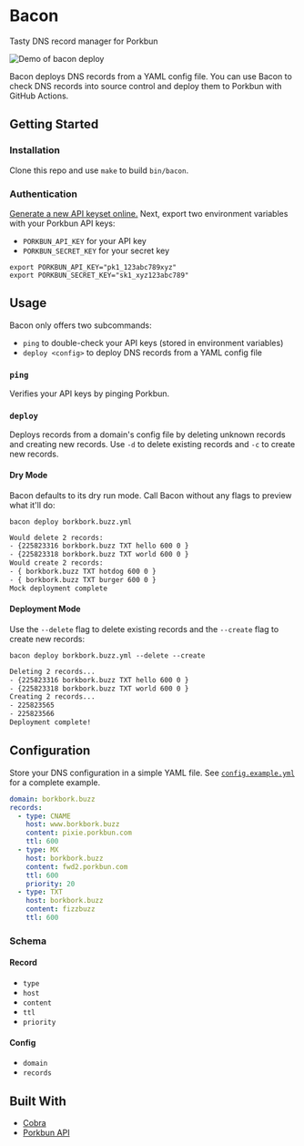 # Bacon

Tasty DNS record manager for Porkbun

![Demo of bacon deploy](https://user-images.githubusercontent.com/19893438/167231076-2f99e0ce-9ed7-40e4-9b1e-fc2fd578cd0f.gif)

Bacon deploys DNS records from a YAML config file. You can use Bacon to check DNS records into source control and deploy them to Porkbun with GitHub Actions.

## Getting Started

### Installation

Clone this repo and use `make` to build `bin/bacon`.

### Authentication

[Generate a new API keyset online.](https://porkbun.com/account/api)
Next, export two environment variables with your Porkbun API keys:

- `PORKBUN_API_KEY` for your API key
- `PORKBUN_SECRET_KEY` for your secret key

```shell
export PORKBUN_API_KEY="pk1_123abc789xyz"
export PORKBUN_SECRET_KEY="sk1_xyz123abc789"
```

## Usage

Bacon only offers two subcommands:

- `ping` to double-check your API keys (stored in environment variables)
- `deploy <config>` to deploy DNS records from a YAML config file

### `ping`

Verifies your API keys by pinging Porkbun.

### `deploy`

Deploys records from a domain's config file by deleting unknown records and creating new records. Use `-d` to delete existing records and `-c` to create new records.

#### Dry Mode

Bacon defaults to its dry run mode. Call Bacon without any flags to preview what it'll do:

```shell
bacon deploy borkbork.buzz.yml
```

```txt
Would delete 2 records:
- {225823316 borkbork.buzz TXT hello 600 0 }
- {225823318 borkbork.buzz TXT world 600 0 }
Would create 2 records:
- { borkbork.buzz TXT hotdog 600 0 }
- { borkbork.buzz TXT burger 600 0 }
Mock deployment complete
```

#### Deployment Mode

Use the `--delete` flag to delete existing records and the `--create` flag to create new records:

```shell
bacon deploy borkbork.buzz.yml --delete --create
```

```txt
Deleting 2 records...
- {225823316 borkbork.buzz TXT hello 600 0 }
- {225823318 borkbork.buzz TXT world 600 0 }
Creating 2 records...
- 225823565
- 225823566
Deployment complete!
```

## Configuration

Store your DNS configuration in a simple YAML file. See [`config.example.yml`](https://github.com/jungaretti/bacon/blob/main/config.example.yml) for a complete example.

```yaml
domain: borkbork.buzz
records:
  - type: CNAME
    host: www.borkbork.buzz
    content: pixie.porkbun.com
    ttl: 600
  - type: MX
    host: borkbork.buzz
    content: fwd2.porkbun.com
    ttl: 600
    priority: 20
  - type: TXT
    host: borkbork.buzz
    content: fizzbuzz
    ttl: 600
```

### Schema

#### Record

- `type`
- `host`
- `content`
- `ttl`
- `priority`

#### Config

- `domain`
- `records`

## Built With

- [Cobra](https://cobra.dev/)
- [Porkbun API](https://porkbun.com/api/json/v3/documentation)
